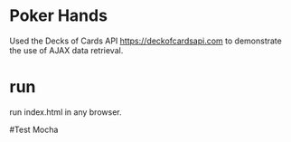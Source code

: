 # Poker Hands
Used the Decks of Cards API https://deckofcardsapi.com to demonstrate the use of AJAX data retrieval.

# run
 run index.html in any browser.
 
#Test
 Mocha 
